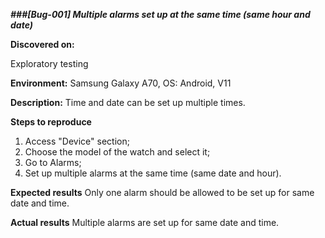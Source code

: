 **_###[Bug-001] Multiple alarms set up at the same time (same hour and date)_**

**Discovered on:**

Exploratory testing

**Environment:**
Samsung Galaxy A70, OS: Android, V11

**Description:**
Time and date can be set up multiple times.

**Steps to reproduce**

1. Access "Device" section;
2. Choose the model of the watch and select it;
3. Go to Alarms;
4. Set up multiple alarms at the same time (same date and hour).

**Expected results**
Only one alarm should be allowed to be set up for same date and time.

**Actual results**
Multiple alarms are set up for same date and time.
